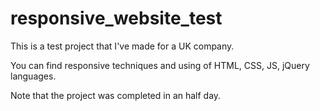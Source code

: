 # responsive_website_test

This is a test project that I've made for a UK company. 

You can find responsive techniques and using of HTML, CSS, JS, jQuery languages.

Note that the project was completed in an half day.
